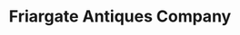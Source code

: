 ---
title: "Friargate Antiques Company"
url: /derby/friargate-antiques-company/
shop: Antiquitäten
---